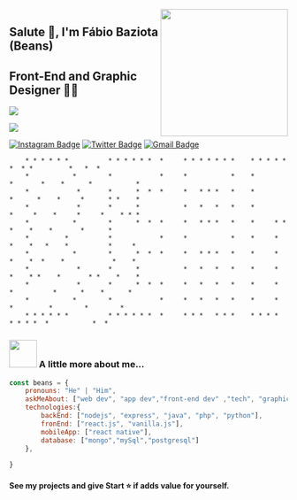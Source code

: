 <img align='right' src="https://media.giphy.com/media/M9gbBd9nbDrOTu1Mqx/giphy.gif" width="230">

## Salute 🙏, I'm Fábio Baziota (Beans)  
## Front-End and Graphic Designer 👨‍💻

[![](https://img.shields.io/badge/LinkedIn-fábio-baziota-57b979174-blue)](https://www.linkedin.com/in/f%C3%A1bio-baziota-57b979174/)

[![](https://img.shields.io/badge/Gmail-fabiobaziota%40gmail.com-red)](mailto:fabiobaziota@gmail.com)

[![Instagram Badge](https://img.shields.io/badge/-baziotabeans-red?style=flat-square&logo=Instagram&logoColor=white&link=https://www.instagram.com/baziotabeans/)](https://www.instagram.com/baziotabeans/)
[![Twitter Badge](https://img.shields.io/twitter/url?label=BaziotaBeans&style=social&url=https%3A%2F%2Ftwitter.com%2BaziotaBeans)](https://twitter.com/baziota)
[![Gmail Badge](https://img.shields.io/badge/-fabiobaziota@gmail.com-c14438?style=flat-square&logo=Gmail&logoColor=white&link=mailto:fabiobaziota@gmail.com)](mailto:fabiobaziota@gmail.com)


```
    * * * * * *          * * * * * *  *     * * * * * * *    * * * * *         *  * *         *   *  *
    *           *        *            *     *           *    *         *       *    *      *           *   
    *            *       *      *  *  *     *   * * *   *    *          *      *    *     *      * *    *  
    *            *       *      *           *   *   *   *    *           *     *    *     *     *    * * *     
    *           *        *      *  *  *     *   * * *   *    *     * *    *    *    *       *      *       
    *         *          *            *     *           *    *     *  *    *   *    *          *     *    
    *           *        *      *  *  *     *   * * *   *    *     *   *    *  *    *            *    *
    *            *       *      *           *   *   *   *    *     *    *    * *    *       * *    *    * 
    *            *       *      *  *  *     *   *   *   *    *     *     *          *      *    *      *
    *           *        *            *     *   *   *   *    *     *      *         *        *        *
    * * * * * *          * * * * * *  *     * * *   * * *    * * * *       * * * *  *           *  *
```    
    
### <img src="https://media.giphy.com/media/VgCDAzcKvsR6OM0uWg/giphy.gif" width="50"> A little more about me...  

```javascript
const beans = {
    pronouns: "He" | "Him",
    askMeAbout: ["web dev", "app dev","front-end dev" ,"tech", "graphic designer"],
    technologies:{
        backEnd: ["nodejs", "express", "java", "php", "python"],
        fronEnd: ["react.js", "vanilla.js"],
        mobileApp: ["react native"],
        database: ["mongo","mySql","postgresql"]
    },
    
}
```
    
                       
 #### See my projects and give Start  ⭐️ if adds value for yourself.                    
                       
                       
                               
                                
